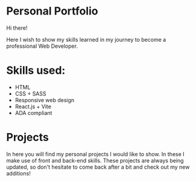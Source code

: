 # Personal Portfolio

Hi there! 

Here I wish to show my skills learned in my journey to become a professional Web Developer.


# Skills used:

* HTML 
* CSS + SASS 
* Responsive web design
* React.js + Vite
* ADA compliant


# Projects

In here you will find my personal projects I would like to show. 
In these I make use of front and back-end skills.
These projects are always being updated, 
so don't hesitate to come back after a bit and check out my new additions!
